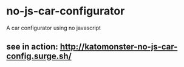 # no-js-car-configurator
A car configurator using no javascript

## see in action: http://katomonster-no-js-car-config.surge.sh/
